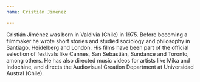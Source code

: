 ```yaml
---
name: Cristián Jiménez

---
```

Cristián Jiménez was born in Valdivia (Chile) in 1975. Before becoming a filmmaker he wrote short stories and studied sociology and philosophy in Santiago, Heidelberg and London. His films have been part of the official selection of festivals like Cannes, San Sebastián, Sundance and Toronto, among others. He has also directed music videos for artists like Mika and Indochine, and directs the Audiovisual Creation Department at Universidad Austral (Chile).